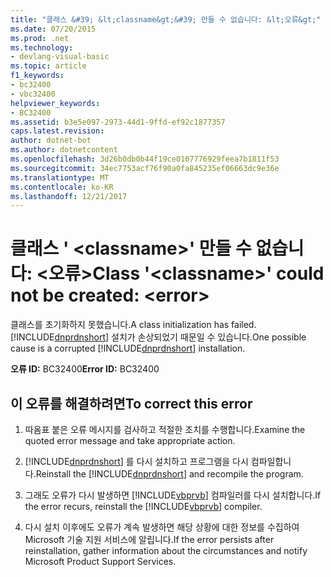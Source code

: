 ```yaml
---
title: "클래스 &#39; &lt;classname&gt;&#39; 만들 수 없습니다: &lt;오류&gt;"
ms.date: 07/20/2015
ms.prod: .net
ms.technology:
- devlang-visual-basic
ms.topic: article
f1_keywords:
- bc32400
- vbc32400
helpviewer_keywords:
- BC32400
ms.assetid: b3e5e097-2973-44d1-9ffd-ef92c1877357
caps.latest.revision: 
author: dotnet-bot
ms.author: dotnetcontent
ms.openlocfilehash: 3d26b0db0b44f19ce0107776929feea7b1811f53
ms.sourcegitcommit: 34ec7753acf76f90a0fa845235ef06663dc9e36e
ms.translationtype: MT
ms.contentlocale: ko-KR
ms.lasthandoff: 12/21/2017
---
```

# <a name="class-39ltclassnamegt39-could-not-be-created-lterrorgt"></a><span data-ttu-id="7fbce-102">클래스 &#39; &lt;classname&gt;&#39; 만들 수 없습니다: &lt;오류&gt;</span><span class="sxs-lookup"><span data-stu-id="7fbce-102">Class &#39;&lt;classname&gt;&#39; could not be created: &lt;error&gt;</span></span>
<span data-ttu-id="7fbce-103">클래스를 초기화하지 못했습니다.</span><span class="sxs-lookup"><span data-stu-id="7fbce-103">A class initialization has failed.</span></span> <span data-ttu-id="7fbce-104">[!INCLUDE[dnprdnshort](~/includes/dnprdnshort-md.md)] 설치가 손상되었기 때문일 수 있습니다.</span><span class="sxs-lookup"><span data-stu-id="7fbce-104">One possible cause is a corrupted [!INCLUDE[dnprdnshort](~/includes/dnprdnshort-md.md)] installation.</span></span>  
  
 <span data-ttu-id="7fbce-105">**오류 ID:** BC32400</span><span class="sxs-lookup"><span data-stu-id="7fbce-105">**Error ID:** BC32400</span></span>  
  
## <a name="to-correct-this-error"></a><span data-ttu-id="7fbce-106">이 오류를 해결하려면</span><span class="sxs-lookup"><span data-stu-id="7fbce-106">To correct this error</span></span>  
  
1.  <span data-ttu-id="7fbce-107">따옴표 붙은 오류 메시지를 검사하고 적절한 조치를 수행합니다.</span><span class="sxs-lookup"><span data-stu-id="7fbce-107">Examine the quoted error message and take appropriate action.</span></span>  
  
2.  <span data-ttu-id="7fbce-108">[!INCLUDE[dnprdnshort](~/includes/dnprdnshort-md.md)] 를 다시 설치하고 프로그램을 다시 컴파일합니다.</span><span class="sxs-lookup"><span data-stu-id="7fbce-108">Reinstall the [!INCLUDE[dnprdnshort](~/includes/dnprdnshort-md.md)] and recompile the program.</span></span>  
  
3.  <span data-ttu-id="7fbce-109">그래도 오류가 다시 발생하면 [!INCLUDE[vbprvb](~/includes/vbprvb-md.md)] 컴파일러를 다시 설치합니다.</span><span class="sxs-lookup"><span data-stu-id="7fbce-109">If the error recurs, reinstall the [!INCLUDE[vbprvb](~/includes/vbprvb-md.md)] compiler.</span></span>  
  
4.  <span data-ttu-id="7fbce-110">다시 설치 이후에도 오류가 계속 발생하면 해당 상황에 대한 정보를 수집하여 Microsoft 기술 지원 서비스에 알립니다.</span><span class="sxs-lookup"><span data-stu-id="7fbce-110">If the error persists after reinstallation, gather information about the circumstances and notify Microsoft Product Support Services.</span></span>  
  

